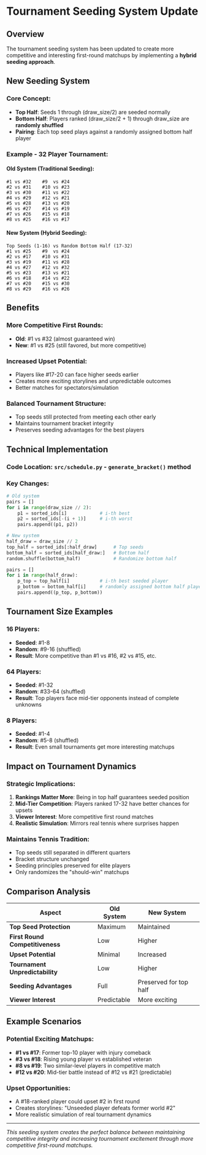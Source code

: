 # Tournament Seeding System Update

## Overview
The tournament seeding system has been updated to create more competitive and interesting first-round matchups by implementing a **hybrid seeding approach**.

## New Seeding System

### **Core Concept:**
- **Top Half**: Seeds 1 through (draw_size/2) are seeded normally
- **Bottom Half**: Players ranked (draw_size/2 + 1) through draw_size are **randomly shuffled**
- **Pairing**: Each top seed plays against a randomly assigned bottom half player

### **Example - 32 Player Tournament:**

#### **Old System (Traditional Seeding):**
```
#1 vs #32    #9  vs #24
#2 vs #31    #10 vs #23  
#3 vs #30    #11 vs #22
#4 vs #29    #12 vs #21
#5 vs #28    #13 vs #20
#6 vs #27    #14 vs #19
#7 vs #26    #15 vs #18
#8 vs #25    #16 vs #17
```

#### **New System (Hybrid Seeding):**
```
Top Seeds (1-16) vs Random Bottom Half (17-32)
#1 vs #25    #9  vs #24
#2 vs #17    #10 vs #31  
#3 vs #19    #11 vs #28
#4 vs #27    #12 vs #32
#5 vs #23    #13 vs #21
#6 vs #18    #14 vs #22
#7 vs #20    #15 vs #30
#8 vs #29    #16 vs #26
```

## Benefits

### **More Competitive First Rounds:**
- **Old**: #1 vs #32 (almost guaranteed win)
- **New**: #1 vs #25 (still favored, but more competitive)

### **Increased Upset Potential:**
- Players like #17-20 can face higher seeds earlier
- Creates more exciting storylines and unpredictable outcomes
- Better matches for spectators/simulation

### **Balanced Tournament Structure:**
- Top seeds still protected from meeting each other early
- Maintains tournament bracket integrity
- Preserves seeding advantages for the best players

## Technical Implementation

### **Code Location:** `src/schedule.py` - `generate_bracket()` method

### **Key Changes:**
```python
# Old system
pairs = []
for i in range(draw_size // 2):
    p1 = sorted_ids[i]            # i-th best
    p2 = sorted_ids[-(i + 1)]     # i-th worst
    pairs.append((p1, p2))

# New system  
half_draw = draw_size // 2
top_half = sorted_ids[:half_draw]      # Top seeds
bottom_half = sorted_ids[half_draw:]   # Bottom half
random.shuffle(bottom_half)            # Randomize bottom half

pairs = []
for i in range(half_draw):
    p_top = top_half[i]           # i-th best seeded player
    p_bottom = bottom_half[i]     # randomly assigned bottom half player
    pairs.append((p_top, p_bottom))
```

## Tournament Size Examples

### **16 Players:**
- **Seeded**: #1-8
- **Random**: #9-16 (shuffled)
- **Result**: More competitive than #1 vs #16, #2 vs #15, etc.

### **64 Players:**
- **Seeded**: #1-32  
- **Random**: #33-64 (shuffled)
- **Result**: Top players face mid-tier opponents instead of complete unknowns

### **8 Players:**
- **Seeded**: #1-4
- **Random**: #5-8 (shuffled) 
- **Result**: Even small tournaments get more interesting matchups

## Impact on Tournament Dynamics

### **Strategic Implications:**
1. **Rankings Matter More**: Being in top half guarantees seeded position
2. **Mid-Tier Competition**: Players ranked 17-32 have better chances for upsets
3. **Viewer Interest**: More competitive first round matches
4. **Realistic Simulation**: Mirrors real tennis where surprises happen

### **Maintains Tennis Tradition:**
- Top seeds still separated in different quarters
- Bracket structure unchanged
- Seeding principles preserved for elite players
- Only randomizes the "should-win" matchups

## Comparison Analysis

| Aspect | Old System | New System |
|--------|------------|------------|
| **Top Seed Protection** | Maximum | Maintained |
| **First Round Competitiveness** | Low | Higher |
| **Upset Potential** | Minimal | Increased |
| **Tournament Unpredictability** | Low | Higher |
| **Seeding Advantages** | Full | Preserved for top half |
| **Viewer Interest** | Predictable | More exciting |

## Example Scenarios

### **Potential Exciting Matchups:**
- **#1 vs #17**: Former top-10 player with injury comeback
- **#3 vs #18**: Rising young player vs established veteran  
- **#8 vs #19**: Two similar-level players in competitive match
- **#12 vs #20**: Mid-tier battle instead of #12 vs #21 (predictable)

### **Upset Opportunities:**
- A #18-ranked player could upset #2 in first round
- Creates storylines: "Unseeded player defeats former world #2"
- More realistic simulation of real tournament dynamics

---

*This seeding system creates the perfect balance between maintaining competitive integrity and increasing tournament excitement through more competitive first-round matchups.*
